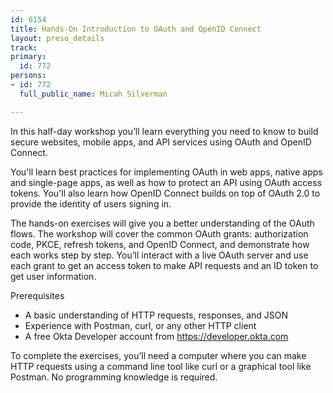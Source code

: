```yaml
---
id: 6154
title: Hands-On Introduction to OAuth and OpenID Connect
layout: preso_details
track:
primary:
  id: 772
persons:
- id: 772
  full_public_name: Micah Silverman

---
```

In this half-day workshop you’ll learn everything you need to know to build secure websites, mobile apps, and API services using OAuth and OpenID Connect.

You'll learn best practices for implementing OAuth in web apps, native apps and single-page apps, as well as how to protect an API using OAuth access tokens. You'll also learn how OpenID Connect builds on top of OAuth 2.0 to provide the identity of users signing in.

The hands-on exercises will give you a better understanding of the OAuth flows. The workshop will cover the common OAuth grants: authorization code, PKCE, refresh tokens, and OpenID Connect, and demonstrate how each works step by step. You’ll interact with a live OAuth server and use each grant to get an access token to make API requests and an ID token to get user information.

Prerequisites
* A basic understanding of HTTP requests, responses, and JSON
* Experience with Postman, curl, or any other HTTP client
* A free Okta Developer account from https://developer.okta.com

To complete the exercises, you’ll need a computer where you can make HTTP requests using a command line tool like curl or a graphical tool like Postman. No programming knowledge is required.
